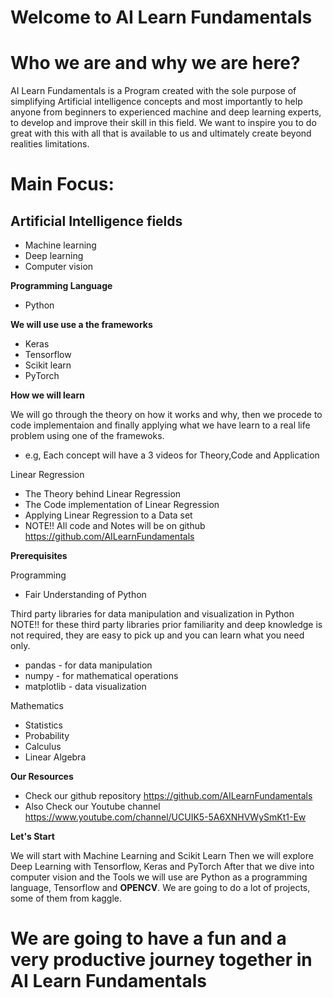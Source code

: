 # Welcome to AI Learn Fundamentals
# Who we are and why we are here?
AI Learn Fundamentals is a Program created with the sole purpose of simplifying Artificial intelligence concepts and most importantly to help anyone from beginners to experienced machine and deep learning experts, to develop and improve their skill in this field. We want to inspire you to do great with this with all that is available to us and ultimately create beyond realities limitations.
# Main Focus:
## **Artificial Intelligence fields**

* Machine learning
* Deep learning
* Computer vision

**Programming Language**

* Python

**We will use use a the frameworks**
* Keras
* Tensorflow
* Scikit learn
* PyTorch

**How we will learn**

We will go through the theory on how it works and why, then we procede to code implementaion and finally applying what we have learn to a real life problem using one of the framewoks.

* e.g, Each concept will have a 3 videos for Theory,Code and Application

Linear Regression
* The Theory behind Linear Regression
* The Code implementation of Linear Regression
* Applying Linear Regression to a Data set
* NOTE!! All code and Notes will be on github https://github.com/AILearnFundamentals

**Prerequisites**

Programming

*   Fair Understanding of Python

Third party libraries for data manipulation and visualization in Python
NOTE!! for these third party libraries prior familiarity and deep knowledge is not required, they are easy to pick up and you can       learn what you need only.

*   pandas - for data manipulation
*   numpy - for mathematical operations
*   matplotlib - data visualization

Mathematics

* Statistics
* Probability
* Calculus
* Linear Algebra

**Our Resources**

* Check our github repository https://github.com/AILearnFundamentals
* Also Check our Youtube channel https://www.youtube.com/channel/UCUIK5-5A6XNHVWySmKt1-Ew

**Let's Start**

We will start with Machine Learning and Scikit Learn
Then we will explore Deep Learning with Tensorflow, Keras and PyTorch
After that we dive into computer vision and the Tools we will use are Python as a programming language, Tensorflow and **OPENCV**.
We are going to do a lot of projects, some of them from kaggle.
# **We are going to have a fun and a very productive journey together in AI Learn Fundamentals**
